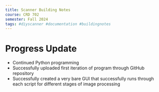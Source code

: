 ```yaml
---
title: Scanner Building Notes
course: CRD 702
semester: Fall 2024
tags: #diyscanner #documentation #buildingnotes
---
```


# Progress Update
- Continued Python programming
- Successfully uploaded first iteration of program through GitHub repository
- Successfully created a very bare GUI that successfully runs through each script for different stages of image processing
